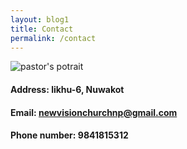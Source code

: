 ```yaml
---
layout: blog1
title: Contact
permalink: /contact
---
```


![pastor's potrait](/portrait.png)


#### Address: likhu-6, Nuwakot

#### Email: newvisionchurchnp@gmail.com

#### Phone number: 9841815312
